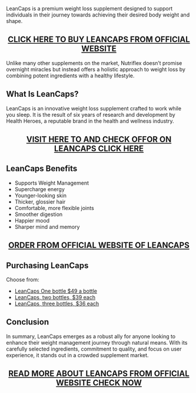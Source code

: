 <p>LeanCaps is a premium weight loss supplement designed to support individuals in their journey towards achieving their desired body weight and shape.</p>
<h2 style="text-align: center;"><a href="https://sale365day.com/order-leancaps">CLICK HERE TO BUY LEANCAPS FROM OFFICIAL WEBSITE</a></h2>
<p>Unlike many other supplements on the market, Nutriflex doesn&rsquo;t promise overnight miracles but instead offers a holistic approach to weight loss by combining potent ingredients with a healthy lifestyle.</p>
<h2 style="text-align: left;">What Is LeanCaps?</h2>
<p style="text-align: left;">LeanCaps is an innovative weight loss supplement crafted to work while you sleep. It is the result of six years of research and development by Health Heroes, a reputable brand in the health and wellness industry.</p>
<h2 style="text-align: center;"><a href="https://sale365day.com/order-leancaps">VISIT HERE TO AND CHECK OFFOR ON LEANCAPS CLICK HERE</a></h2>
<h2 style="text-align: left;">LeanCaps Benefits</h2>
<ul style="text-align: left;">
<li>Supports Weight Management</li>
<li>Supercharge energy</li>
<li>Younger-looking skin</li>
<li>Thicker, glossier hair</li>
<li>Comfortable, more flexible joints</li>
<li>Smoother digestion</li>
<li>Happier mood</li>
<li>Sharper mind and memory</li>
</ul>
<h2 style="text-align: center;"><a href="https://sale365day.com/order-leancaps">ORDER FROM OFFICIAL WEBSITE OF LEANCAPS</a></h2>
<h2 style="text-align: left;">Purchasing LeanCaps</h2>
<p style="text-align: left;">Choose from:</p>
<ul style="text-align: left;">
<li><a href="https://sale365day.com/order-leancaps">LeanCaps One bottle $49 a bottle</a></li>
<li><a href="https://sale365day.com/order-leancaps">LeanCaps, two bottles, $39 each</a></li>
<li><a href="https://sale365day.com/order-leancaps">LeanCaps, three bottles, $36 each</a></li>
</ul>
<h2 style="text-align: left;">Conclusion</h2>
<p style="text-align: left;">In summary, LeanCaps emerges as a robust ally for anyone looking to enhance their weight management journey through natural means. With its carefully selected ingredients, commitment to quality, and focus on user experience, it stands out in a crowded supplement market.</p>
<h2 style="text-align: center;"><a href="https://sale365day.com/order-leancaps">READ MORE ABOUT LEANCAPS FROM OFFICIAL WEBSITE CHECK NOW</a></h2>
